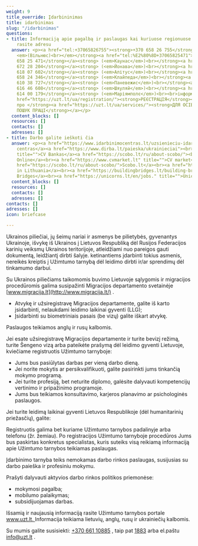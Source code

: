 ```yaml
---
weight: 9
title_override: Įdarbininimas
title: idarbinimas
slug: "/idarbinimas"
questions:
- title: Informaciją apie pagalbą ir paslaugas kai kuriuose regionuose ir miestuose
    rasite adresu
  answer: <p><a href="tel:+37065826755"><strong>+370 658 26 755</strong></a><strong>
    <em>(Вільнюс)<br></em></strong><a href="tel:%E2%80%8D+37065825471"><strong><em>‍</em>+370
    658 25 471</strong></a><strong> (<em>Каунас</em>)<br></strong><a href="tel:+37067228204"><strong>+370
    672 28 204</strong></a><strong> (<em>Йонава</em>)<br></strong><a href="tel:+37061807602"><strong>+370
    618 07 602</strong></a><strong> (<em>Алітус</em>)<br></strong><a href="tel:+37065824346"><strong>+370
    658 24 346</strong></a><strong> (<em>Клайпеда</em>)<br></strong><a href="tel:+37061038727"><strong>+370
    610 38 727</strong></a><strong> (<em>Паневежис</em>)<br></strong><a href="tel:+37061646608"><strong>+370
    616 46 608</strong></a><strong> (<em>Шяуляй</em>)<br></strong><a href="tel:+37061400179"><strong>+370
    614 00 179</strong></a><strong> (<em>Маріямполє</em>)<br><br>інформація про </strong><a
    href="https://uzt.lt/ua/registration/"><strong>РЕЄСТРАЦІЯ</strong></a><strong><br>інформація
    про </strong><a href="https://uzt.lt/ua/services/"><strong>ДЛЯ ОСІБ, ЩО ЗДІЙСНЮЮТЬ
    ПОШУК ПРАЦІ</strong></a></p>
  content_blocks: []
  resources: []
  contacts: []
  adresses: []
- title: Darbo galite ieškoti čia
  answer: <p><a href="https://www.idarbinimocentras.lt/uzsienieciu-idarbinimas-lietuvoje/darbuotojai-is-ukrainos/">Įdarbinimo
    centras</a><a href="https://www.dirba.lt/paieska/ukrainieciai"><br></a><a href="https://ua.cvbankas.lt/"
    title="">CV Bankas</a><a href="https://scobo.lt/ru/about-scobo/"><br></a><a href="https://cvonline.lt/lt/search?limit=20&amp;offset=0&amp;suitableForRefugees=true">CV
    Online</a><br><a href="https://www.cvmarket.lt" title="">CV market</a><br><a href="https://www.dirba.lt/paieska/ukrainieciai">Dirba.lt</a><br><a
    href="https://scobo.lt/ru/about-scobo/">Scobo.lt</a><br><a href="https://workinlithuania.lt/">Work
    in Lithuania</a><br><a href="https://buildingbridges.lt/building-bridges-ukraine/">Building
    Bridges</a><br><a href="https://unicorns.lt/en/jobs." title="">Unicorns</a></p>
  content_blocks: []
  resources: []
  contacts: []
  adresses: []
contacts: []
adresses: []
icon: briefcase

---
```

Ukrainos piliečiai, jų šeimų nariai ir asmenys be pilietybės, gyvenantys Ukrainoje, išvykę iš Ukrainos į Lietuvos Respubliką dėl Rusijos Federacijos karinių veiksmų Ukrainos teritorijoje, atleidžiami nuo pareigos gauti dokumentą, leidžiantį dirbti šalyje. ketinantiems įdarbinti tokius asmenis, nereikės kreiptis į Užimtumo tarnybą dėl leidimo dirbti ir/ar sprendimų dėl tinkamumo darbui.

Su Ukrainos piliečiams taikomomis buvimo Lietuvoje sąlygomis ir migracijos procedūromis galima susipažinti Migracijos departamento svetainėje [www.migracija.lt](http://www.migracija.lt/) .

* Atvykę ir užsiregistravę Migracijos departamente, galite iš karto įsidarbinti, nelaukdami leidimo laikinai gyventi (LLG);
* Įsidarbinti su biometriniais pasais (be vizų) galite iškart atvykę.

Paslaugos teikiamos anglų ir rusų kalbomis.

Jei esate užsiregistravę Migracijos departamente ir turite bevizį režimą, turite Šengeno vizą arba pateikėte prašymą dėl leidimo gyventi Lietuvoje, kviečiame registruotis Užimtumo tarnyboje:

* Jums bus pasiūlytas darbas per vieną darbo dieną.
* Jei norite mokytis ar persikvalifikuoti, galite pasirinkti jums tinkančią mokymo programą.
* Jei turite profesiją, bet neturite diplomo, galėsite dalyvauti kompetencijų vertinimo ir pripažinimo programoje.
* Jums bus teikiamos konsultavimo, karjeros planavimo ar psichologinės paslaugos.

Jei turite leidimą laikinai gyventi Lietuvos Respublikoje (dėl humanitarinių priežasčių), galite:

Registruotis galima bet kuriame Užimtumo tarnybos padalinyje arba telefonu (žr. žemiau). Po registracijos Užimtumo tarnyboje procedūros Jums bus paskirtas konkretus specialistas, kuris suteiks visą reikiamą informaciją apie Užimtumo tarnybos teikiamas paslaugas.

Įdarbinimo tarnyba teiks nemokamas darbo rinkos paslaugas, susijusias su darbo paieška ir profesiniu mokymu.

Prašyti dalyvauti aktyvios darbo rinkos politikos priemonėse:

* mokymosi pagalba;
* mobilumo palaikymas;
* subsidijuojamas darbas.

Išsamią ir naujausią informaciją rasite Užimtumo tarnybos portale [www.uzt.lt. ](https://www.uzt.lt/)Informacija teikiama lietuvių, anglų, rusų ir ukrainiečių kalbomis.

Su mumis galite susisiekti: [+370 661 10885](tel:+37066110885) , taip pat [1883](tel:1883) arba el.paštu [info@uzt.lt](mailto:info@uzt.lt) .

## ‍